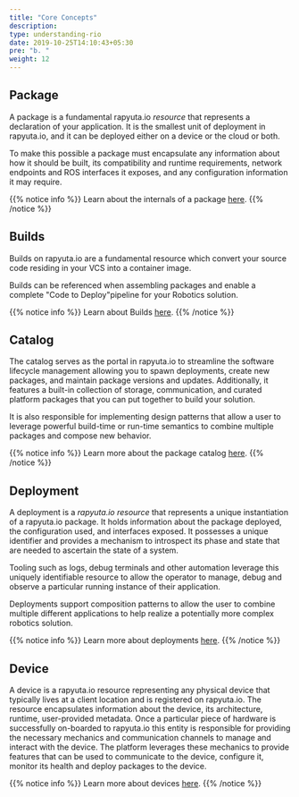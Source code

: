 ```yaml
---
title: "Core Concepts"
description:
type: understanding-rio
date: 2019-10-25T14:10:43+05:30
pre: "b. "
weight: 12
---
```


## Package
A package is a fundamental rapyuta.io *resource* that represents a
declaration of your application. It is the smallest unit of deployment
in rapyuta.io, and it can be deployed either on a device or the cloud
or both.

To make this possible a package must encapsulate any information about how
it should be built, its compatibility and runtime requirements,
network endpoints and ROS interfaces it exposes, and any configuration
information it may require.

{{% notice info %}}
Learn about the internals of a package [here](/developer-guide/create-software-packages/package-internals/).
{{% /notice %}}

## Builds
Builds on rapyuta.io are a fundamental resource which convert your source code
residing in your VCS into a container image.

Builds can be referenced when assembling packages and
enable a complete "Code to Deploy"pipeline for your Robotics solution.

{{% notice info %}}
Learn about Builds [here](/developer-guide/create-software-packages/builds/).
{{% /notice %}}


## Catalog
The catalog serves as the portal in rapyuta.io to streamline the software
lifecycle management allowing you to spawn deployments, create new
packages, and maintain package versions and updates. Additionally, it features
a built-in collection of storage, communication, and curated platform
packages that you can put together to build your solution.

It is also responsible for implementing design patterns that allow a user
to leverage powerful build-time or run-time semantics to combine multiple
packages and compose new behavior.

{{% notice info %}}
Learn more about the package catalog [here](/developer-guide/create-software-packages/package-catalog/).
{{% /notice %}}

## Deployment
A deployment is a *rapyuta.io resource* that represents a unique
instantiation of a rapyuta.io package. It holds information
about the package deployed, the configuration used, and interfaces
exposed. It possesses a unique identifier and provides a mechanism
to introspect its phase and state that are needed to ascertain
the state of a system.

Tooling such as logs, debug terminals and other automation leverage
this uniquely identifiable resource to allow the operator to manage,
debug and observe a particular running instance of their application.

Deployments support composition patterns to allow the user to
combine multiple different applications to help realize a potentially more 
complex robotics solution.

{{% notice info %}}
Learn more about deployments [here](/developer-guide/manage-software-cycle/deployments/).
{{% /notice %}}

## Device
A device is a rapyuta.io resource representing any physical device
that typically lives at a client location and is registered on
rapyuta.io.
The resource encapsulates information about the device, its architecture,
runtime, user-provided metadata. Once a particular piece of hardware
is successfully on-boarded to rapyuta.io this entity is responsible
for providing the necessary mechanics and communication channels
to manage and interact with the device. The platform leverages
these mechanics to provide features that can be used to communicate
to the device, configure it, monitor its health and deploy packages
to the device.

{{% notice info %}}
Learn more about devices [here](/developer-guide/manage-machines/).
{{% /notice %}}